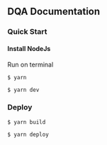 
##  DQA Documentation

### Quick Start

#### Install NodeJs

Run on terminal
```
$ yarn

$ yarn dev
```

### Deploy

```
$ yarn build

$ yarn deploy
```